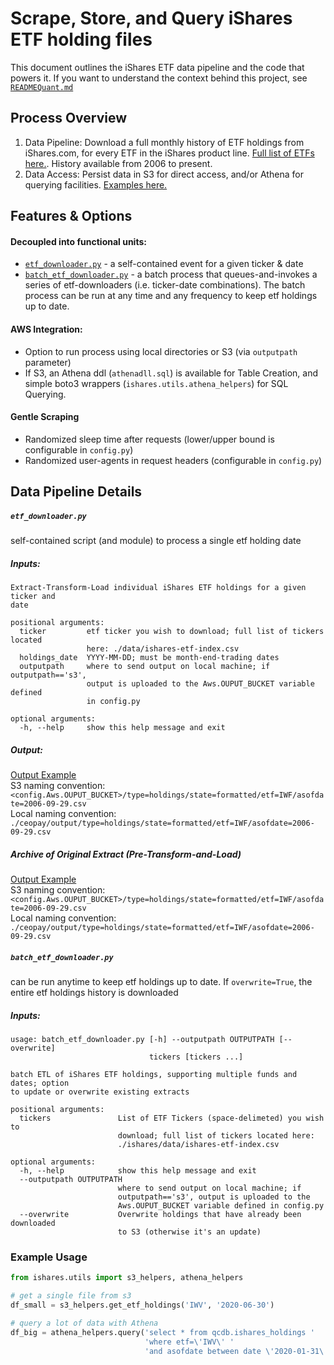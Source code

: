 # Scrape, Store, and Query iShares ETF holding files
This document outlines the iShares ETF data pipeline and the code that powers it. If you want to understand the context behind this project, see [`READMEQuant.md`](https://github.com/talsan/ishares/blob/master/READMEQuant.md)
## Process Overview
1. Data Pipeline: Download a full monthly history of ETF holdings from iShares.com, for every ETF in the iShares product line. [Full list of ETFs here.](https://github.com/talsan/ishares/blob/master/ishares/data/ishares-etf-index.csv). History available from 2006 to present.
2. Data Access: Persist data in S3 for direct access, and/or Athena for querying facilities. [Examples here.](https://github.com/talsan/ishares#example-usage)

## Features & Options
#### Decoupled into functional units:
- [`etf_downloader.py`](https://github.com/talsan/ishares#etf_downloaderpy) - a self-contained event for a given ticker & date
- [`batch_etf_downloader.py`](https://github.com/talsan/ishares#batch_etf_downloaderpy)  - a batch process that queues-and-invokes a series of etf-downloaders (i.e. ticker-date combinations). The batch process can be run at any time and any frequency to keep etf holdings up to date.
#### AWS Integration: 
- Option to run process using local directories or S3 (via `outputpath` parameter)
- If S3, an Athena ddl (`athenadll.sql`) is available for Table Creation, and simple boto3 wrappers (`ishares.utils.athena_helpers`) for SQL Querying.
#### Gentle Scraping
- Randomized sleep time after requests (lower/upper bound is configurable in `config.py`)
- Randomized user-agents in request headers (configurable in `config.py`)

## Data Pipeline Details
##### `etf_downloader.py`
self-contained script (and module) to process a single etf holding date
##### Inputs: 
```
Extract-Transform-Load individual iShares ETF holdings for a given ticker and
date

positional arguments:
  ticker         etf ticker you wish to download; full list of tickers located
                 here: ./data/ishares-etf-index.csv
  holdings_date  YYYY-MM-DD; must be month-end-trading dates
  outputpath     where to send output on local machine; if outputpath=='s3',
                 output is uploaded to the Aws.OUPUT_BUCKET variable defined
                 in config.py

optional arguments:
  -h, --help     show this help message and exit
```
##### Output: 
[Output Example](https://github.com/talsan/ceopay/blob/master/data/masteridx/year%3D2020/qtr%3D2.txt)  
S3 naming convention: `<config.Aws.OUPUT_BUCKET>/type=holdings/state=formatted/etf=IWF/asofdate=2006-09-29.csv`  
Local naming convention: `./ceopay/output/type=holdings/state=formatted/etf=IWF/asofdate=2006-09-29.csv`  
##### Archive of Original Extract (Pre-Transform-and-Load)
[Output Example](https://github.com/talsan/ceopay/blob/master/data/masteridx/year%3D2020/qtr%3D2.txt)  
S3 naming convention: `<config.Aws.OUPUT_BUCKET>/type=holdings/state=formatted/etf=IWF/asofdate=2006-09-29.csv`  
Local naming convention: `./ceopay/output/type=holdings/state=formatted/etf=IWF/asofdate=2006-09-29.csv`  

##### `batch_etf_downloader.py`
can be run anytime to keep etf holdings up to date. If `overwrite=True`, the entire etf holdings history is downloaded
##### Inputs: 
```
usage: batch_etf_downloader.py [-h] --outputpath OUTPUTPATH [--overwrite]
                               tickers [tickers ...]

batch ETL of iShares ETF holdings, supporting multiple funds and dates; option
to update or overwrite existing extracts

positional arguments:
  tickers               List of ETF Tickers (space-delimeted) you wish to
                        download; full list of tickers located here:
                        ./ishares/data/ishares-etf-index.csv

optional arguments:
  -h, --help            show this help message and exit
  --outputpath OUTPUTPATH
                        where to send output on local machine; if
                        outputpath=='s3', output is uploaded to the
                        Aws.OUPUT_BUCKET variable defined in config.py
  --overwrite           Overwrite holdings that have already been downloaded
                        to S3 (otherwise it's an update)

```

### Example Usage
```python
from ishares.utils import s3_helpers, athena_helpers

# get a single file from s3
df_small = s3_helpers.get_etf_holdings('IWV', '2020-06-30')

# query a lot of data with Athena
df_big = athena_helpers.query('select * from qcdb.ishares_holdings '
                              'where etf=\'IWV\' '
                              'and asofdate between date \'2020-01-31\' and date \'2020-06-30\'')
```

